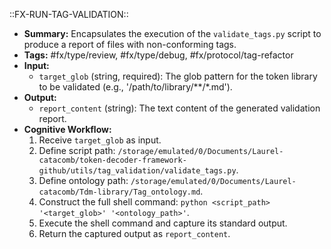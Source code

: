 ::FX-RUN-TAG-VALIDATION::
- **Summary:** Encapsulates the execution of the `validate_tags.py` script to produce a report of files with non-conforming tags.
- **Tags:** #fx/type/review, #fx/type/debug, #fx/protocol/tag-refactor
- **Input:**
    - `target_glob` (string, required): The glob pattern for the token library to be validated (e.g., '/path/to/library/**/*.md').
- **Output:**
    - `report_content` (string): The text content of the generated validation report.
- **Cognitive Workflow:**
    1.  Receive `target_glob` as input.
    2.  Define script path: `/storage/emulated/0/Documents/Laurel-catacomb/token-decoder-framework-github/utils/tag_validation/validate_tags.py`.
    3.  Define ontology path: `/storage/emulated/0/Documents/Laurel-catacomb/Tdm-library/Tag_ontology.md`.
    4.  Construct the full shell command: `python <script_path> '<target_glob>' '<ontology_path>'`.
    5.  Execute the shell command and capture its standard output.
    6.  Return the captured output as `report_content`.
